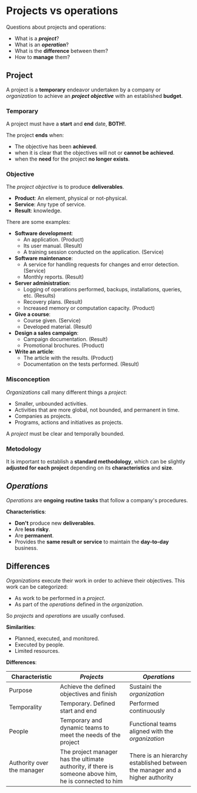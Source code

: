 # Projects vs operations

Questions about projects and operations:

- What is a **_project_**? 
- What is an **_operation_**? 
- What is the **difference** between them?
- How to **manage** them?

## Project

A project is a **temporary** endeavor undertaken by a company or _organization_ to achieve an **_project objective_** with an established **budget**.

### Temporary

A project must have a **start** and **end** date, **BOTH!**.

The project **ends** when:

- The objective has been **achieved**.
- when it is clear that the objectives will not or **cannot be achieved**. 
- when the **need** for the project **no longer exists**.

### Objective

The _project objective_ is to produce **deliverables**.

- **Product**: An element, physical or not-physical.
- **Service**: Any type of service. 
- **Result**: knowledge. 

There are some examples:

- **Software development**: 
    - An application. (Product)
    - Its user manual. (Result)
    - A training session conducted on the application. (Service)
- **Software maintenance**: 
    - A service for handling requests for changes and error detection. (Service)
    - Monthly reports. (Result)
- **Server administration**: 
    - Logging of operations performed, backups, installations, queries, etc. (Results)
    - Recovery plans. (Result)
    - Increased memory or computation capacity. (Product)
- **Give a course**:
    - Course given. (Service)
    - Developed material. (Result)
- **Design a sales campaign**:
    - Campaign documentation. (Result)
    - Promotional brochures. (Product)
- **Write an article**:
    - The article with the results. (Product)
    - Documentation on the tests performed. (Result)

### Misconception

_Organizations_ call many different things a _project_:

- Smaller, unbounded activities.
- Activities that are more global, not bounded, and permanent in time.
- Companies as projects.
- Programs, actions and initiatives as projects.

A _project_ must be clear and temporally bounded.

### Metodology

It is important to establish a **standard methodology**, which can be slightly **adjusted for each project** depending on its **characteristics** and **size**.

## _Operations_

_Operations_ are **ongoing** **routine tasks** that follow a company's procedures. 

**Characteristics**:

- **Don't** produce new **deliverables**. 
- Are **less risky**. 
- Are **permanent**.
- Provides the **same result or service** to maintain the **day-to-day** business. 

## Differences

_Organizations_ execute their work in order to achieve their objectives. This work can be categorized:

- As work to be performed in a _project_.
- As part of the _operations_ defined in the _organization_. 

So _projects_ and _operations_ are usually confused. 

**Similarities**:

- Planned, executed, and monitored.
- Executed by people.
- Limited resources.

**Differences**: 

| Characteristic | _Projects_ | _Operations_ |
|----------------|------------|--------------|
| Purpose | Achieve the defined objectives and finish | Sustaini the _organization_ |
| Temporality | Temporary. Defined start and end | Performed continuously |
| People | Temporary and dynamic teams to meet the needs of the project | Functional teams aligned with the _organization_ |
| Authority over the manager | The project manager has the ultimate authority, if there is someone above him, he is connected to him | There is an hierarchy established between the manager and a higher authority |

